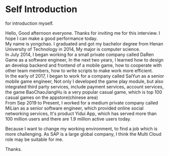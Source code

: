 # Self Introduction
for introduction myself.



Hello, Good afternoon everyone. Thanks for inviting me for this interview. I hope I can make a good performance today.  
My name is yongchao. I graduated and got my bachelor degree from Henan University of Technology in 2014, My major is computer science.  
In July 2014, I began working for a small private company called DaRen Game as a software engineer, In the next two years, I learned how to design an develop backend and frontend of a mobile game, how to cooperate with other team members, how to write scripts to make work more efficient.    
In the early of 2017, I began to work for a company called SaiYun as a senior mobile game engineer, Not only I developed the game play module, but also integrated third party services, include payment services, account services, the game BaoChaoJiangHu is a very popular casual game, which is top 100 casual games on the appstore(chinese area)  
From Sep 2019 to Present, I worked for a medium private company called MiLian as a senior software engineer,  which provided online social networking services, It's product Yidui App, which has served more than 100 million users and there are 1.9 million active users today.

Because I want to change my working environment, to find a job which is more challenging. As SAP is a large global company, I think the Multi Cloud role may be suitable for me.

Thanks.